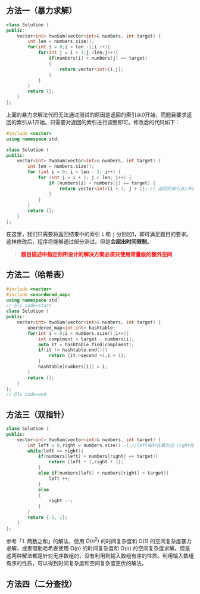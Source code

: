 ## 方法一（暴力求解）
```cpp
class Solution {
public:
    vector<int> twoSum(vector<int>& numbers, int target) {
        int len = numbers.size();
        for(int i = 0;i < len -1;i ++){
            for(int j = i + 1;j <len;j++){
                if(numbers[i] + numbers[j] == target)
                {
                    return vector<int>{i,j};
                }
            }
        }
        return {};
    }
};
```
上面的暴力求解法代码无法通过测试的原因是返回的索引从0开始，而题目要求返回的索引从1开始。只需要对返回的索引进行调整即可。修改后的代码如下：

```cpp
#include <vector>
using namespace std;

class Solution {
public:
    vector<int> twoSum(vector<int>& numbers, int target) {
        int len = numbers.size();
        for (int i = 0; i < len - 1; i++) {
            for (int j = i + 1; j < len; j++) {
                if (numbers[i] + numbers[j] == target) {
                    return vector<int>{i + 1, j + 1}; // 返回的索引从1开始
                }
            }
        }
        return {};
    }
};
```

在这里，我们只需要将返回结果中的索引 `i` 和 `j` 分别加1，即可满足题目的要求。这样修改后，程序将能够通过部分测试。但是**会超出时间限制**。
> **<span style="color:red">题目描述中指定你所设计的解决方案必须只使用常量级的额外空间</span>**
   
## 方法二（哈希表）
```cpp
#include <vector>
#include <unordered_map>
using namespace std;
// @lc code=start
class Solution {
public:
    vector<int> twoSum(vector<int>& numbers, int target) {
        unordered_map<int,int> hashtable;
        for(int i = 0;i < numbers.size();i++){
            int complment = target - numbers[i];
            auto it = hashtable.find(complment);
            if(it != hashtable.end()){
                return {it->second +1,i + 1};
            }
            hashtable[numbers[i]] = i;
        }
        return {};
    }
};
// @lc code=end
```
## 方法三（双指针）
```cpp
class Solution {
public:
    vector<int> twoSum(vector<int>& numbers, int target) {
        int left = 0,right = numbers.size() -1;//left指针在最左边 right指针在最右边
        while(left <= right){
            if(numbers[left] + numbers[right] == target){
                return {left + 1,right + 1};
            }
            else if(numbers[left] + numbers[right] < target){
                left ++;
            }
            else
            {
                right --;
            }
        }
        return {-1,-1};
    }
};
```
参考「1. 两数之和」的解法，使用 $O(n^2)$ 的时间复杂度和 O(1) 的空间复杂度暴力求解，或者借助哈希表使用 O(n) 的时间复杂度和 O(n) 的空间复杂度求解。但是这两种解法都是针对无序数组的，没有利用到输入数组有序的性质。利用输入数组有序的性质，可以得到时间复杂度和空间复杂度更优的解法。

## 方法四（二分查找）

